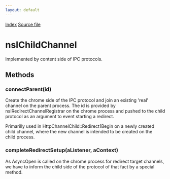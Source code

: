 ```yaml
---
layout: default
---
```

<div id='links'><a href="../index.html">Index</a>
<a href="http://dxr.mozilla.org/mozilla-central/source/netwerk/base/public/nsIChildChannel.idl">Source file</a>
</div>

# nsIChildChannel #
  
Implemented by content side of IPC protocols.  
  

## Methods ##

### connectParent(id) ###
  
Create the chrome side of the IPC protocol and join an existing 'real'  
channel on the parent process.  The id is provided by  
nsIRedirectChannelRegistrar on the chrome process and pushed to the child  
protocol as an argument to event starting a redirect.  
  
Primarilly used in HttpChannelChild::Redirect1Begin on a newly created  
child channel, where the new channel is intended to be created on the  
child process.  
  

### completeRedirectSetup(aListener, aContext) ###
  
As AsyncOpen is called on the chrome process for redirect target channels,  
we have to inform the child side of the protocol of that fact by a special  
method.  
  
